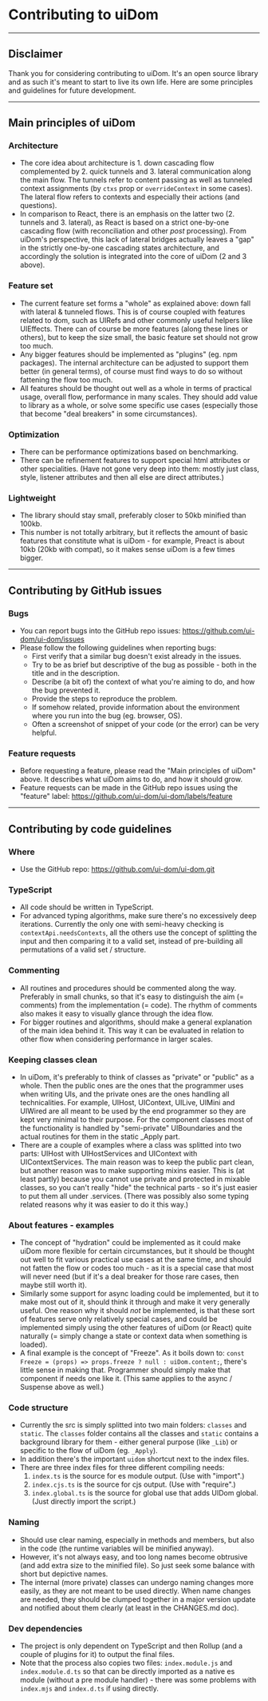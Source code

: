 # Contributing to uiDom

---

## Disclaimer

Thank you for considering contributing to uiDom. It's an open source library and as such it's meant to start to live its own life. Here are some principles and guidelines for future development.

---

## Main principles of uiDom

### Architecture

- The core idea about architecture is 1. down cascading flow complemented by 2. quick tunnels and 3. lateral communication along the main flow. The tunnels refer to content passing as well as tunneled context assignments (by `ctxs` prop or `overrideContext` in some cases). The lateral flow refers to contexts and especially their actions (and questions).
- In comparison to React, there is an emphasis on the latter two (2. tunnels and 3. lateral), as React is based on a strict one-by-one cascading flow (with reconciliation and other _post_ processing). From uiDom's perspective, this lack of lateral bridges actually leaves a "gap" in the strictly one-by-one cascading states architecture, and accordingly the solution is integrated into the core of uiDom (2 and 3 above).

### Feature set

- The current feature set forms a "whole" as explained above: down fall with lateral & tunneled flows. This is of course coupled with features related to dom, such as UIRefs and other commonly useful helpers like UIEffects. There can of course be more features (along these lines or others), but to keep the size small, the basic feature set should not grow too much.
- Any bigger features should be implemented as "plugins" (eg. npm packages). The internal architecture can be adjusted to support them better (in general terms), of course must find ways to do so without fattening the flow too much.
- All features should be thought out well as a whole in terms of practical usage, overall flow, performance in many scales. They should add value to library as a whole, or solve some specific use cases (especially those that become "deal breakers" in some circumstances).

### Optimization

- There can be performance optimizations based on benchmarking.
- There can be refinement features to support special html attributes or other specialities. (Have not gone very deep into them: mostly just class, style, listener attributes and then all else are direct attributes.)

### Lightweight

- The library should stay small, preferably closer to 50kb minified than 100kb.
- This number is not totally arbitrary, but it reflects the amount of basic features that constitute what is uiDom - for example, Preact is about 10kb (20kb with compat), so it makes sense uiDom is a few times bigger.

----

## Contributing by GitHub issues

### Bugs

- You can report bugs into the GitHub repo issues: https://github.com/ui-dom/ui-dom/issues
- Please follow the following guidelines when reporting bugs:
  - First verify that a similar bug doesn't exist already in the issues.
  - Try to be as brief but descriptive of the bug as possible - both in the title and in the description.
  - Describe (a bit of) the context of what you're aiming to do, and how the bug prevented it.
  - Provide the steps to reproduce the problem.
  - If somehow related, provide information about the environment where you run into the bug (eg. browser, OS).
  - Often a screenshot of snippet of your code (or the error) can be very helpful.

### Feature requests

- Before requesting a feature, please read the "Main principles of uiDom" above. It describes what uiDom aims to do, and how it should grow.
- Feature requests can be made in the GitHub repo issues using the "feature" label: https://github.com/ui-dom/ui-dom/labels/feature

---

## Contributing by code guidelines

### Where

- Use the GitHub repo:  https://github.com/ui-dom/ui-dom.git

### TypeScript

- All code should be written in TypeScript.
- For advanced typing algorithms, make sure there's no excessively deep iterations. Currently the only one with semi-heavy checking is `contextApi.needsContexts`, all the others use the concept of splitting the input and then comparing it to a valid set, instead of pre-building all permutations of a valid set / structure.

### Commenting

- All routines and procedures should be commented along the way. Preferably in small chunks, so that it's easy to distinguish the aim (= comments) from the implementation (= code). The rhythm of comments also makes it easy to visually glance through the idea flow.
- For bigger routines and algorithms, should make a general explanation of the main idea behind it. This way it can be evaluated in relation to other flow when considering performance in larger scales.

### Keeping classes clean

- In uiDom, it's preferably to think of classes as "private" or "public" as a whole. Then the public ones are the ones that the programmer uses when writing UIs, and the private ones are the ones handling all technicalities. For example, UIHost, UIContext, UILive, UIMini and UIWired are all meant to be used by the end programmer so they are kept very minimal to their purpose. For the component classes most of the functionality is handled by "semi-private" UIBoundaries and the actual routines for them in the static _Apply part.
- There are a couple of examples where a class was splitted into two parts: UIHost with UIHostServices and UIContext with UIContextServices. The main reason was to keep the public part clean, but another reason was to make supporting mixins easier. This is (at least partly) because you cannot use private and protected in mixable classes, so you can't really "hide" the technical parts - so it's just easier to put them all under .services. (There was possibly also some typing related reasons why it was easier to do it this way.)

### About features - examples

- The concept of "hydration" could be implemented as it could make uiDom more flexible for certain circumstances, but it should be thought out well to fit various practical use cases at the same time, and should not fatten the flow or codes too much - as it is a special case that most will never need (but if it's a deal breaker for those rare cases, then maybe still worth it).
- Similarly some support for async loading could be implemented, but it to make most out of it, should think it through and make it very generally useful. One reason why it should _not_ be implemented, is that these sort of features serve only relatively special cases, and could be implemented simply using the other features of uiDom (or React) quite naturally (= simply change a state or context data when something is loaded).
- A final example is the concept of "Freeze". As it boils down to: `const Freeze = (props) => props.freeze ? null : uiDom.content;`, there's little sense in making that. Programmer should simply make that component if needs one like it. (This same applies to the async / Suspense above as well.)

### Code structure

- Currently the src is simply splitted into two main folders: `classes` and `static`. The `classes` folder contains all the classes and `static` contains a background library for them - either general purpose (like `_Lib`) or specific to the flow of uiDom (eg. `_Apply`).
- In addition there's the important `uidom` shortcut next to the index files.
- There are three index files for three different compiling needs:
  1. `index.ts` is the source for es module output. (Use with "import".)
  2. `index.cjs.ts` is the source for cjs output. (Use with "require".)
  3. `index.global.ts` is the source for global use that adds UIDom global. (Just directly import the script.)

### Naming

- Should use clear naming, especially in methods and members, but also in the code (the runtime variables will be minified anyway).
- However, it's not always easy, and too long names become obtrusive (and add extra size to the minified file). So just seek some balance with short but depictive names.
- The internal (more private) classes can undergo naming changes more easily, as they are not meant to be used directly. When name changes are needed, they should be clumped together in a major version update and notified about them clearly (at least in the CHANGES.md doc).

### Dev dependencies

- The project is only dependent on TypeScript and then Rollup (and a couple of plugins for it) to output the final files.
- Note that the process also copies two files: `index.module.js` and `index.module.d.ts` so that can be directly imported as a native es module (without a pre module handler) - there was some problems with `index.mjs` and `index.d.ts` if using directly.

